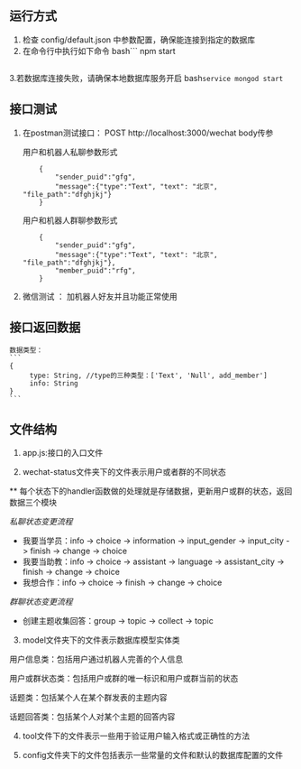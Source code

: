 
## 运行方式
1. 检查 config/default.json 中参数配置，确保能连接到指定的数据库
2. 在命令行中执行如下命令
   bash```
   npm start
   ```
3.若数据库连接失败，请确保本地数据库服务开启
    bash```
        service mongod start
    ```

## 接口测试
1. 在postman测试接口： POST http://localhost:3000/wechat
    body传参

    用户和机器人私聊参数形式

    ```
        {
	        "sender_puid":"gfg",
	        "message":{"type":"Text", "text": "北京", "file_path":"dfghjkj"}
        }
    ```
    用户和机器人群聊参数形式
    ```
        {
    	    "sender_puid":"gfg",
    	    "message":{"type":"Text", "text": "北京", "file_path":"dfghjkj"},
            "member_puid":"rfg",
        }
    ```
2. 微信测试 ： 加机器人好友并且功能正常使用

## 接口返回数据
    数据类型：
    ```
    {
         type: String, //type的三种类型：['Text', 'Null', add_member']
         info: String
    }
    ```

## 文件结构

1. app.js:接口的入口文件

2. wechat-status文件夹下的文件表示用户或者群的不同状态

** 每个状态下的handler函数做的处理就是存储数据，更新用户或群的状态，返回数据三个模块

*私聊状态变更流程*
* 我要当学员：info -> choice -> information -> input_gender -> input_city -> finish -> change -> choice
* 我要当助教：info -> choice -> assistant -> language -> assistant_city -> finish -> change -> choice
* 我想合作：info -> choice -> finish -> change -> choice

*群聊状态变更流程*
* 创建主题收集回答：group -> topic -> collect -> topic

3. model文件夹下的文件表示数据库模型实体类

用户信息类：包括用户通过机器人完善的个人信息

用户或群状态类：包括用户或群的唯一标识和用户或群当前的状态

话题类：包括某个人在某个群发表的主题内容

话题回答类：包括某个人对某个主题的回答内容


4. tool文件下的文件表示一些用于验证用户输入格式或正确性的方法

5. config文件夹下的文件包括表示一些常量的文件和默认的数据库配置的文件

